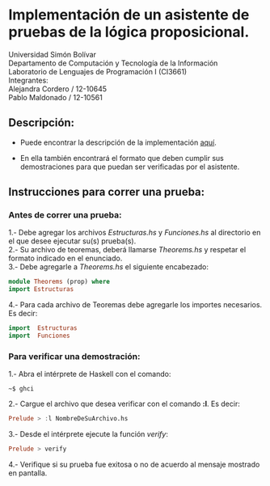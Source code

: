 # Implementación de un asistente de pruebas de la lógica proposicional.

Universidad Simón Bolívar  
Departamento de Computación y Tecnología de la Información  
Laboratorio de Lenguajes de Programación I (CI3661)  
Integrantes:  
    Alejandra Cordero / 12-10645  
    Pablo Maldonado / 12-10561  

## Descripción:

* Puede encontrar la descripción de la implementación [aquí](https://github.com/Proyectos-AP/Lenguajes_CI3661/blob/master/Proyecto_1/Enunciado.pdf).

* En ella también encontrará el formato que deben cumplir sus demostraciones para que puedan ser verificadas por el asistente.  

## Instrucciones para correr una prueba:

### Antes de correr una prueba: 
1.- Debe agregar los archivos *Estructuras.hs* y *Funciones.hs* al directorio en el que desee ejecutar su(s) prueba(s).  
2.- Su archivo de teoremas, deberá llamarse *Theorems.hs* y respetar el formato indicado en el enunciado.  
3.- Debe agregarle a *Theorems.hs* el siguiente encabezado:
```haskell
module Theorems (prop) where
import Estructuras
```
4.- Para cada archivo de Teoremas debe agregarle los importes necesarios. Es decir:  
```haskell
import  Estructuras  
import  Funciones 
```
### Para verificar una demostración:

1.- Abra el intérprete de Haskell con el comando:  
```shell
~$ ghci
```  
2.- Cargue el archivo que desea verificar con el comando **:l**. Es decir:  
```haskell
Prelude > :l NombreDeSuArchivo.hs  
```
3.- Desde el intérprete ejecute la función *verify*:  
```haskell
Prelude > verify  
```
4.- Verifique si su prueba fue exitosa o no de acuerdo al mensaje mostrado en pantalla.   



 

